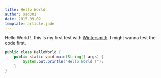 ```yaml
---
title: Hello World
author: sad301
date: 2015-09-02
template: article.jade
---
```


Hello World !, this is my first test with [Wintersmith](http://wintersmith.io).
I might wanna test the code first.

```java
public class HelloWorld {
	public static void main(String[] args) {
		System.out.println("Hello World !");
	}
}
```